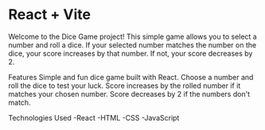 # React + Vite

Welcome to the Dice Game project! This simple game allows you to select a number and roll a dice. If your selected number matches the number on the dice, your score increases by that number. If not, your score decreases by 2.

Features
 Simple and fun dice game built with React.
 Choose a number and roll the dice to test your luck.
 Score increases by the rolled number if it matches your chosen number.
 Score decreases by 2 if the numbers don't match.

 Technologies Used
 -React
 -HTML
 -CSS
 -JavaScript


